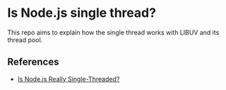 # Is Node.js single thread?

This repo aims to explain how the single thread works with LIBUV and its thread pool.

## References

- [Is Node.js Really Single-Threaded?](https://betterprogramming.pub/is-node-js-really-single-threaded-7ea59bcc8d64)
